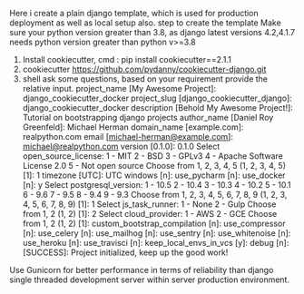 Here i create a plain django template, which is used for production deployment as well as local setup also.
step to create the template
Make sure your python version greater than 3.8, as django latest versions 4.2,4.1.7 needs python version greater than python v>=3.8
1. Install cookiecutter, cmd : pip install cookiecutter==2.1.1
2. cookiecutter https://github.com/pydanny/cookiecutter-django.git
3. shell ask some questions, based on your requirement provide the relative input.
project_name [My Awesome Project]: django_cookiecutter_docker
project_slug [django_cookiecutter_django]: django_cookiecutter_docker
description [Behold My Awesome Project!]: Tutorial on bootstrapping django projects
author_name [Daniel Roy Greenfeld]: Michael Herman
domain_name [example.com]: realpython.com
email [michael-herman@example.com]: michael@realpython.com
version [0.1.0]: 0.1.0
Select open_source_license:
1 - MIT
2 - BSD
3 - GPLv3
4 - Apache Software License 2.0
5 - Not open source
Choose from 1, 2, 3, 4, 5 (1, 2, 3, 4, 5) [1]: 1
timezone [UTC]: UTC
windows [n]: 
use_pycharm [n]: 
use_docker [n]: y
Select postgresql_version:
1 - 10.5
2 - 10.4
3 - 10.3
4 - 10.2
5 - 10.1
6 - 9.6
7 - 9.5
8 - 9.4
9 - 9.3
Choose from 1, 2, 3, 4, 5, 6, 7, 8, 9 (1, 2, 3, 4, 5, 6, 7, 8, 9) [1]: 1
Select js_task_runner:
1 - None
2 - Gulp
Choose from 1, 2 (1, 2) [1]: 2
Select cloud_provider:
1 - AWS
2 - GCE
Choose from 1, 2 (1, 2) [1]: 
custom_bootstrap_compilation [n]: 
use_compressor [n]: 
use_celery [n]: 
use_mailhog [n]: 
use_sentry [n]: 
use_whitenoise [n]: 
use_heroku [n]: 
use_travisci [n]: 
keep_local_envs_in_vcs [y]: 
debug [n]: 
 [SUCCESS]: Project initialized, keep up the good work!
 
 Use Gunicorn for better performance in terms of reliability than django single threaded development server within server production environment.
